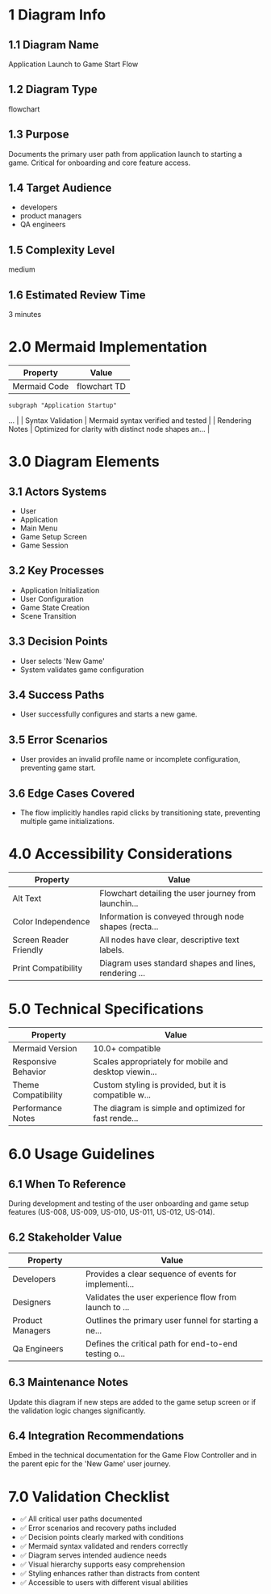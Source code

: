 # 1 Diagram Info

## 1.1 Diagram Name

Application Launch to Game Start Flow

## 1.2 Diagram Type

flowchart

## 1.3 Purpose

Documents the primary user path from application launch to starting a game. Critical for onboarding and core feature access.

## 1.4 Target Audience

- developers
- product managers
- QA engineers

## 1.5 Complexity Level

medium

## 1.6 Estimated Review Time

3 minutes

# 2.0 Mermaid Implementation

| Property | Value |
|----------|-------|
| Mermaid Code | flowchart TD
    subgraph "Application Startup"
  ... |
| Syntax Validation | Mermaid syntax verified and tested |
| Rendering Notes | Optimized for clarity with distinct node shapes an... |

# 3.0 Diagram Elements

## 3.1 Actors Systems

- User
- Application
- Main Menu
- Game Setup Screen
- Game Session

## 3.2 Key Processes

- Application Initialization
- User Configuration
- Game State Creation
- Scene Transition

## 3.3 Decision Points

- User selects 'New Game'
- System validates game configuration

## 3.4 Success Paths

- User successfully configures and starts a new game.

## 3.5 Error Scenarios

- User provides an invalid profile name or incomplete configuration, preventing game start.

## 3.6 Edge Cases Covered

- The flow implicitly handles rapid clicks by transitioning state, preventing multiple game initializations.

# 4.0 Accessibility Considerations

| Property | Value |
|----------|-------|
| Alt Text | Flowchart detailing the user journey from launchin... |
| Color Independence | Information is conveyed through node shapes (recta... |
| Screen Reader Friendly | All nodes have clear, descriptive text labels. |
| Print Compatibility | Diagram uses standard shapes and lines, rendering ... |

# 5.0 Technical Specifications

| Property | Value |
|----------|-------|
| Mermaid Version | 10.0+ compatible |
| Responsive Behavior | Scales appropriately for mobile and desktop viewin... |
| Theme Compatibility | Custom styling is provided, but it is compatible w... |
| Performance Notes | The diagram is simple and optimized for fast rende... |

# 6.0 Usage Guidelines

## 6.1 When To Reference

During development and testing of the user onboarding and game setup features (US-008, US-009, US-010, US-011, US-012, US-014).

## 6.2 Stakeholder Value

| Property | Value |
|----------|-------|
| Developers | Provides a clear sequence of events for implementi... |
| Designers | Validates the user experience flow from launch to ... |
| Product Managers | Outlines the primary user funnel for starting a ne... |
| Qa Engineers | Defines the critical path for end-to-end testing o... |

## 6.3 Maintenance Notes

Update this diagram if new steps are added to the game setup screen or if the validation logic changes significantly.

## 6.4 Integration Recommendations

Embed in the technical documentation for the Game Flow Controller and in the parent epic for the 'New Game' user journey.

# 7.0 Validation Checklist

- ✅ All critical user paths documented
- ✅ Error scenarios and recovery paths included
- ✅ Decision points clearly marked with conditions
- ✅ Mermaid syntax validated and renders correctly
- ✅ Diagram serves intended audience needs
- ✅ Visual hierarchy supports easy comprehension
- ✅ Styling enhances rather than distracts from content
- ✅ Accessible to users with different visual abilities


